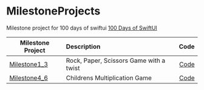 # MilestoneProjects

Milestone project for 100 days of swiftui [100 Days of SwiftUI](https://www.hackingwithswift.com/100/swiftui)

| Milestone Project                                              | Description                             | Code  |
| ---------------------------------------------------------------|:----------------------------------------| -----:|
| [Milestone1_3](https://www.hackingwithswift.com/100/swiftui/25)| Rock, Paper, Scissors Game with a twist | [Code](https://github.com/lecoqjacob-learning/MilestoneProjects/tree/main/MilestoneProjects/Milestones/Milestone1-3)  |
| [Milestone4_6](https://www.hackingwithswift.com/100/swiftui/35)| Childrens Multiplication Game           | [Code](https://github.com/lecoqjacob-learning/MilestoneProjects/tree/main/MilestoneProjects/Milestones/Milestone4-6) |

